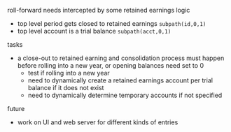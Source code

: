 roll-forward needs intercepted by some retained earnings logic
* top level period gets closed to retained earnings `subpath(id,0,1)`
* top level account is a trial balance `subpath(acct,0,1)`

tasks
* a close-out to retained earning and consolidation process must happen before rolling into a new year, or opening balances need set to 0
    * test if rolling into a new year
    * need to dynamically create a retained earnings account per trial balance if it does not exist
    * need to dynamically determine temporary accounts if not specified
    

future
* work on UI and web server for different kinds of entries